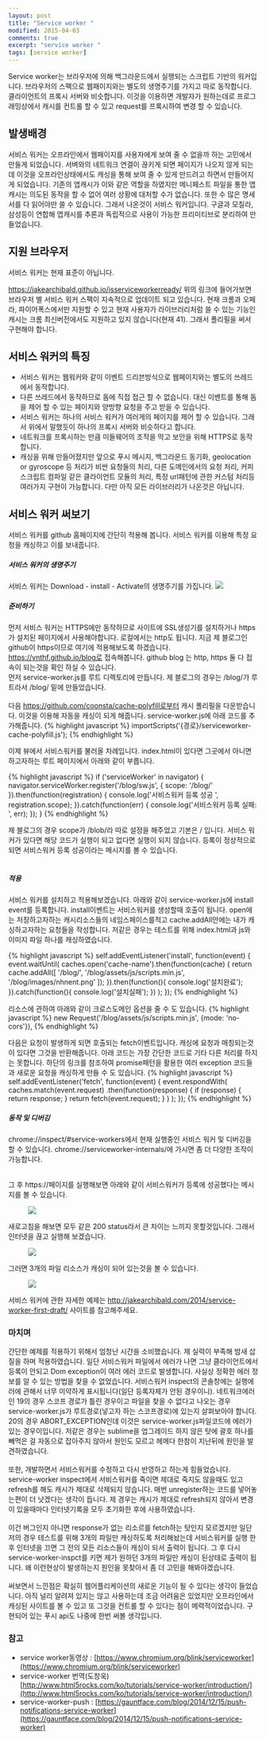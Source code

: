 ```yaml
---
layout: post
title: "Service worker "
modified: 2015-04-03
comments: true
excerpt: "service worker "
tags: [service worker]
---
```


Service worker는 브라우저에 의해 백그라운드에서 실행되는 스크립트 기반의 워커입니다. 브라우저의 스팩으로 웹패이지와는 별도의 생명주기를 가지고 따로 동작합니다. 클라이언트의 프록시 서버와 비슷합니다. 이것을 이용하면 개발자가 원하는데로 프로그래밍상에서 캐시를 컨트롤 할 수 있고 request를 프록시하여 변경 할 수 있습니다. 

## 발생배경 
서비스 워커는 오프라인에서 웹페이지를 사용자에게 보여 줄 수 없을까 하는 고민에서 만들게 되었습니다. 서벼와의 네트워크 연결이 끊키게 되면 페이지가 나오지 않게 되는데 이것을 오프라인상태에서도 캐싱을 통해 보여 줄 수 있게 만드려고 하면서 만들어지게 되었습니다. 기존의 앱캐시가 이와 같은 역할을 하였지만 메니페스트 파일을 통한 앱캐시는 의도된 동작을 할 수 없어 여러 상황에 대처할 수가 없습니다. 또한 수 많은 명세서를 다 읽어야만 쓸 수 있습니다. 그래서 나온것이 서비스 워커입니다. 구글과 모질라, 삼성등이 연합해 앱캐시를 추론과 독립적으로 사용이 가능한 프리미티브로 분리하여 만들었습니다. 


## 지원 브라우저 
서비스 워커는 현재 표준이 아닙니다. 

https://jakearchibald.github.io/isserviceworkerready/
위의 링크에 들어가보면 브라우저 별 서비스 워커 스팩이 지속적으로 업데이트 되고 있습니다.
현재 크롬과 오페라, 파이어폭스에서만 지원할 수 있고 현재 사용자가 라이브러리처럼 쓸 수 있는 기능인 캐시는 크롬 최신버전에서도 지원하고 있지 않습니다(현재 41). 그래서 폴리필을 써서 구현해야 합니다. 


## 서비스 워커의 특징
* 서비스 워커는 웹워커와 같이 이벤트 드리븐방식으로 웹페이지와는 별도의 쓰레드에서 동작합니다.
* 다른 쓰레드에서 동작하므로 돔에 직접 접근 할 수 없습니다. 대신 이벤트를 통해 돔을 제어 할 수 있는 페이지와 양방향 요청을 주고 받을 수 있습니다.
* 서비스 워커는 하나의 서비스 워커가 여러게의 페이지를 제어 할 수 있습니다. 그래서 위에서 말했듯이 하나의 프록시 서버와 비슷하다고 합니다. 
* 네트워크를 프록시하는 만큼 미들웨어의 조작을 막고 보안을 위해 HTTPS로 동작합니다.
* 캐싱을 위해 만들어졌지만 앞으로 푸시 메시지, 백그라운드 동기화, geolocation or gyroscope 등 처리가 비싼 요청들의 처리, 다른 도메인에서의 요청 처리, 커피스크립트 컴파일 같은 클라이언트 모듈의 처리, 특정 url패턴에 관한 커스텀 처리등 여러가지 구현이 가능합니다. 다만 아직 모든 라이브러리가 나온것은 아닙니다.

## 서비스 워커 써보기

서비스 워커를 github 홈페이지에 간단히 적용해 봅니다. 서비스 워커를 이용해 특정 요청을 캐싱하고 이를 보내줍니다. 


##### 서비스 워커의 생명주기
서비스 워커는 Download - install - Activate의 생명주기를 가집니다. 
<img src="http://www.html5rocks.com/ko/tutorials/service-worker/introduction/images/sw-lifecycle.png"/>


##### 준비하기
먼저 서비스 워커는 HTTPS에만 동작하므로 사이트에 SSL생성기를 설치하거나 https가 설치된 페이지에서 사용해야합니다. 로컬에서는 http도 됩니다. 지금 제 블로그인 github이 https이므로 여기에 적용해보도록 하겠습니다. https://vnthf.github.io/blog로 접속해봅니다. github blog 는 http, https 둘 다 접속이 되는것을 확인 하실 수 있습니다.
<br/>먼저 service-worker.js를 루트 디렉토리에 만듭니다. 제 블로그의 경우는 /blog/가 루트라서 /blog/ 밑에 만들었습니다. <br/><br/>
다음 https://github.com/coonsta/cache-polyfill로부터 캐시 폴리필을 다운받습니다. 이것을 이용해 자동을 캐싱이 되게 해줍니다. service-worker.js에 아래 코드를 추가해줍니다.
{% highlight javascript %}
importScripts('{경로}/serviceworker-cache-polyfill.js');
{% endhighlight %} 


이제 뷰에서 서비스워커를 불러올 차례입니다.
index.html이 있다면 그곳에서 아니면 하고자하는 루트 페이지에서 아래와 같이 부릅니다. 

{% highlight javascript %}
if ('serviceWorker' in navigator) {
  navigator.serviceWorker.register('/blog/sw.js', {
    scope: '/blog/'
  }).then(function(registration) {
    console.log('서비스워커 등록 성공 ', registration.scope);
  }).catch(function(err) {
    console.log('서비스워커 등록 실패: ', err);
  });
}
{% endhighlight %} 

제 블로그의 경우 scope가 /blob/라 따로 설정을 해주었고 기본은 / 입니다. 서비스 워커가 있다면 해당 코드가 실행이 되고 없다면 실행이 되지 않습니다. 등록이 정상적으로 되면 서비스워커 등록 성공이라는 메시지를 볼 수 있습니다. 
<br/><br/>

##### 적용 

서비스 워커를 설치하고 적용해보겠습니다. 
아래와 같이 service-worker.js에 install event를 등록합니다. install이벤트는 서비스워커를 생성할때 호출이 됩니다.
open에는 저장하고자하는 캐시리소스들의 네임스페이스를적고 cache.addAll안에는 내가 캐싱하고자하는 요청들을 작성합니다. 저같은 경우는 테스트를 위해 index.html과 js와 이미지 파일 하나를 캐싱하였습니다. 

{% highlight javascript %}
self.addEventListener('install', function(event) {
  event.waitUntil(
    caches.open('cache-name').then(function(cache) {
      return cache.addAll([
        '/blog/',
        '/blog/assets/js/scripts.min.js',
        '/blog/images/nhnent.png'
           ]);
    }).then(function(){
      console.log('설치완료');
    }).catch(function(){
      console.log('설치실패');
    })
  );
});
{% endhighlight %} 

리소스에 관하여 아래와 같이 크로스도메인 옵션을 줄 수 도 있습니다. 
{% highlight javascript %}
new Request('/blog/assets/js/scripts.min.js', {mode: 'no-cors'}),
{% endhighlight %} 

다음은 요청이 발생하게 되면 호출되는 fetch이벤트입니다. 캐싱에 요청과 매칭되는것이 있다면 그것을 반환해줍니다. 아래 코드는 가장 간단한 코드로 기타 다른 처리를 하지는 못합니다. 하단의 링크를 참조하여 promise패턴을 활용한 여러 exception 코드들과 새로운 요청을 캐싱하게 만들 수 도 있습니다. 
{% highlight javascript %}
self.addEventListener('fetch', function(event) {
   event.respondWith(
    caches.match(event.request)
      .then(function(response) {
        if (response) {
          return response;
        }
        return fetch(event.request);
      }
    )
  );
});
{% endhighlight %} 


##### 동작 및 디버깅 

chrome://inspect/#service-workers에서 현재 실행중인 서비스 워커 및 디버깅을 할 수 있습니다.
chrome://serviceworker-internals/에 가시면 좀 더 다양한 조작이 가능합니다. <br/><br/>

그 후 https://페이지를 실행해보면 아래와 같이 서비스워커가 등록에 성공했다는 메시지를 볼 수 있습니다. 

<figure>
	<img src="/blog/images/service0.png">
</figure>

새로고침을 해보면 모두 같은 200 status라서 큰 차이는 느끼지 못할것입니다. 그래서 인터넷을 끊고 실행해 보겠습니다.

<figure>
	<img src="/blog/images/service2.png">
</figure>

그러면 3개의 파일 리소스가 캐싱이 되어 있는것을 볼 수 있습니다. 
<figure>
	<img src="/blog/images/service1.png">
</figure>

서비스 워커에 관한 자세한 예제는 http://jakearchibald.com/2014/service-worker-first-draft/ 사이트를 참고해주세요.


### 마치며 

간단한 예제를 적용하기 위해서 엄청난 시간을 소비했습니다. 제 실력이 부족해 밤새 삽질을 하며 적용하였습니다.
일단 서비스워커 파일에서 에러가 나면 그냥 클라이언트에서 등록이 안되고 Dom exception이 여러 에러 코드로 발생합니다. 사실상 정확한 에러 정보를 알 수 있는 방법을 찾을 수 없었습니다. 서비스워커 inspect의 콘솔창에는 실행에러에 관해서 너무 미약하게 표시됩니다(일단 등록자체가 안된 경우이니). 네트워크에러인 19의 경우 스코프 경로가 틀린 경우이고 파일을 찾을 수 없다고 나오는 경우 service-worker.js가 루트경로(넣고자 하는 스코프경로)에 있는지 살펴보아야 합니다. 20의 경우 ABORT_EXCEPTION인데 이것은 service-worker.js파일코드에 에러가 있는 경우이입니다. 저같은 경우는 sublime을 업그레이드 하지 않은 탓에 괄호 하나를 빼먹은 걸 자동으로 잡아주지 않아서 원인도 모르고 헤메다 한참이 지난뒤에 원인을 발견하였습니다.
<br/><br/>
또한, 개발하면서 서비스워커를 수정하고 다시 반영하고 하는게 힘들었습니다. service-worker inspect에서 서비스워커를 죽이면 제대로 죽지도 않을때도 있고 refresh를 해도 캐시가 제대로 삭제되지 않습니다. 매번 unregister하는 코드를 넣어놓는편이 더 낫겠다는 생각이 듭니다. 제 경우는 캐시가 제대로 refresh되지 않아서 변경이 있을때마다 인터넷기록을 모두 초기화한 후에 사용하였습니다.
<br/><br/>
이건 버그인지 아니면 response가 없는 리소르를 fetch하는 탓인지 모르겠지만 일단 저의 경우 테스트를 위해 3개의 파일만 캐싱하도록 처리해놨는데 서비스워커를 실행 한 후 인터넷을 끄면 그 전의 모든 리소스들이 캐싱이 되서 출력이 됩니다. 그 후 다시 service-worker-inspct를 키면 제가 원하던 3개의 파일만 캐싱이 된상태로 출력이 됩니다. 왜 이런현상이 발생하는지 원인을 못찾아서 좀 더 고민을 해봐야겠습니다.
<br/><br/>
써보면서 느낀점은 확실히 웹어플리케이션의 새로운 기능이 될 수 있다는 생각이 들었습니다. 아직 널리 알려져 있지는 않고 사용하는데 조금 어려움은 있었지만 오프라인에서 캐싱된 사이트를 볼 수 있고 또 그것을 컨트롤 할 수 있다는 점이 메력적이었습니다. 구현되어 있는 푸시 api도 나중에 한번 써볼 생각입니다.
<br/>


### 참고
* service worker동영상 : [https://www.chromium.org/blink/serviceworker](https://www.chromium.org/blink/serviceworker)
* service-worker 번역(도창욱)[http://www.html5rocks.com/ko/tutorials/service-worker/introduction/](http://www.html5rocks.com/ko/tutorials/service-worker/introduction/)
* service-worker-push : [https://gauntface.com/blog/2014/12/15/push-notifications-service-worker](https://gauntface.com/blog/2014/12/15/push-notifications-service-worker)













